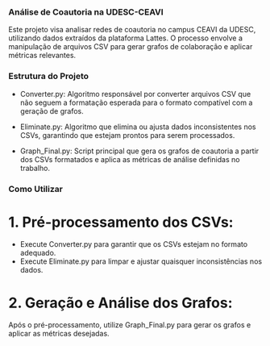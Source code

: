 ### Análise de Coautoria na UDESC-CEAVI
Este projeto visa analisar redes de coautoria no campus CEAVI da UDESC, utilizando dados extraídos da plataforma Lattes. O processo envolve a manipulação de arquivos CSV para gerar grafos de colaboração e aplicar métricas relevantes.

### Estrutura do Projeto
* Converter.py: Algoritmo responsável por converter arquivos CSV que não seguem a formatação esperada para o formato compatível com a geração de grafos.

* Eliminate.py: Algoritmo que elimina ou ajusta dados inconsistentes nos CSVs, garantindo que estejam prontos para serem processados.

* Graph_Final.py: Script principal que gera os grafos de coautoria a partir dos CSVs formatados e aplica as métricas de análise definidas no trabalho.

### Como Utilizar
# 1. Pré-processamento dos CSVs:

* Execute Converter.py para garantir que os CSVs estejam no formato adequado.
* Execute Eliminate.py para limpar e ajustar quaisquer inconsistências nos dados.
# 2. Geração e Análise dos Grafos:

Após o pré-processamento, utilize Graph_Final.py para gerar os grafos e aplicar as métricas desejadas.

